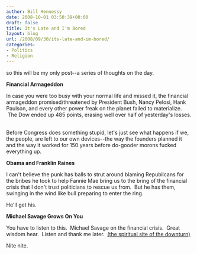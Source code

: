 ```yaml
---
author: Bill Hennessy
date: 2008-10-01 03:50:39+00:00
draft: false
title: It's Late and I'm Bored
layout: blog
url: /2008/09/30/its-late-and-im-bored/
categories:
- Politics
- Religion
---
```


so this will be my only post--a series of thoughts on the day.

**Financial Armageddon**

In case you were too busy with your normal life and missed it, the financial armageddon promised/threatened by President Bush, Nancy Pelosi, Hank Paulson, and every other power freak on the planet failed to materialize.  The Dow ended up 485 points, erasing well over half of yesterday's losses.  

Before Congress does something stupid, let's just see what happens if we, the people, are left to our own devices--the way the founders planned it and the way it worked for 150 years before do-gooder morons fucked everything up.

**Obama and Franklin Raines**

I can't believe the punk has balls to strut around blaming Republicans for the bribes he took to help Fannie Mae bring us to the bring of the financial crisis that I don't trust politicians to rescue us from.  But he has them, swinging in the wind like bull preparing to enter the ring. 

He'll get his.

**Michael Savage Grows On You**

You have to listen to this.  Michael Savage on the financial crisis.  Great wisdom hear.  Listen and thank me later.  [(the spiritual site of the downturn)](https://michaelsavage.wnd.com/)

Nite nite.
